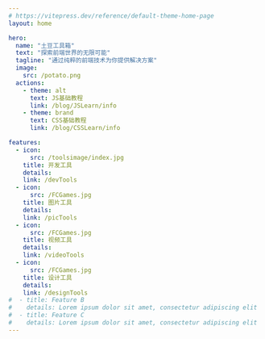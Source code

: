 ```yaml
---
# https://vitepress.dev/reference/default-theme-home-page
layout: home

hero:
  name: "土豆工具箱"
  text: "探索前端世界的无限可能"
  tagline: "通过纯粹的前端技术为你提供解决方案"
  image:
    src: /potato.png  
  actions:
    - theme: alt
      text: JS基础教程
      link: /blog/JSLearn/info
    - theme: brand
      text: CSS基础教程
      link: /blog/CSSLearn/info

features:
  - icon: 
      src: /toolsimage/index.jpg
    title: 开发工具
    details: 
    link: /devTools
  - icon: 
      src: /FCGames.jpg
    title: 图片工具
    details: 
    link: /picTools
  - icon: 
      src: /FCGames.jpg
    title: 视频工具
    details: 
    link: /videoTools      
  - icon: 
      src: /FCGames.jpg
    title: 设计工具
    details: 
    link: /designTools
#  - title: Feature B
#    details: Lorem ipsum dolor sit amet, consectetur adipiscing elit
#  - title: Feature C
#    details: Lorem ipsum dolor sit amet, consectetur adipiscing elit
---
```


